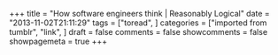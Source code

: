 +++
title = "How software engineers think | Reasonably Logical"
date = "2013-11-02T21:11:29"
tags = ["toread", ]
categories = ["imported from tumblr", "link", ]
draft = false
comments = false
showcomments = false
showpagemeta = true
+++

[](http://www.philipreames.com/Blog/2013/10/18/how-software-engineers-think/)